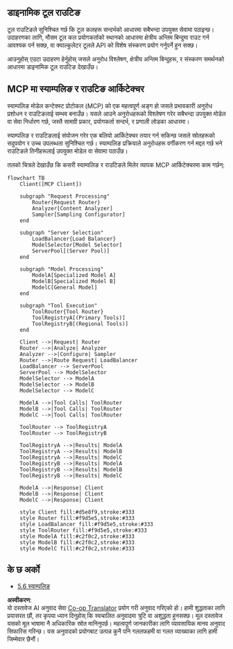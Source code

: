 <!--
CO_OP_TRANSLATOR_METADATA:
{
  "original_hash": "af40eab7bd6ebf7e607f982a5506a5b5",
  "translation_date": "2025-07-14T02:12:02+00:00",
  "source_file": "05-AdvancedTopics/mcp-routing/README.md",
  "language_code": "ne"
}
-->
## डाइनामिक टूल राउटिङ

टूल राउटिङले सुनिश्चित गर्छ कि टूल कलहरू सन्दर्भको आधारमा सबैभन्दा उपयुक्त सेवामा पठाइन्छ। उदाहरणका लागि, मौसम टूल कल प्रयोगकर्ताको स्थानको आधारमा क्षेत्रीय अन्तिम बिन्दुमा राउट गर्न आवश्यक पर्न सक्छ, वा क्याल्कुलेटर टूलले API को विशेष संस्करण प्रयोग गर्नुपर्ने हुन सक्छ।

आउनुहोस् एउटा उदाहरण हेर्नुहोस् जसले अनुरोध विश्लेषण, क्षेत्रीय अन्तिम बिन्दुहरू, र संस्करण समर्थनको आधारमा डाइनामिक टूल राउटिङ देखाउँछ।

## MCP मा स्याम्पलिङ र राउटिङ आर्किटेक्चर

स्याम्पलिङ मोडेल कन्टेक्स्ट प्रोटोकल (MCP) को एक महत्वपूर्ण अङ्ग हो जसले प्रभावकारी अनुरोध प्रशोधन र राउटिङलाई सम्भव बनाउँछ। यसले आउने अनुरोधहरूको विश्लेषण गरेर सबैभन्दा उपयुक्त मोडेल वा सेवा निर्धारण गर्छ, जस्तै सामग्री प्रकार, प्रयोगकर्ता सन्दर्भ, र प्रणाली लोडका आधारमा।

स्याम्पलिङ र राउटिङलाई संयोजन गरेर एक बलियो आर्किटेक्चर तयार गर्न सकिन्छ जसले स्रोतहरूको सदुपयोग र उच्च उपलब्धता सुनिश्चित गर्छ। स्याम्पलिङ प्रक्रियाले अनुरोधहरू वर्गीकरण गर्न मद्दत गर्छ भने राउटिङले तिनीहरूलाई उपयुक्त मोडेल वा सेवामा पठाउँछ।

तलको चित्रले देखाउँछ कि कसरी स्याम्पलिङ र राउटिङले मिलेर व्यापक MCP आर्किटेक्चरमा काम गर्छन्:

```mermaid
flowchart TB
    Client([MCP Client])
    
    subgraph "Request Processing"
        Router{Request Router}
        Analyzer[Content Analyzer]
        Sampler[Sampling Configurator]
    end
    
    subgraph "Server Selection"
        LoadBalancer{Load Balancer}
        ModelSelector[Model Selector]
        ServerPool[(Server Pool)]
    end
    
    subgraph "Model Processing"
        ModelA[Specialized Model A]
        ModelB[Specialized Model B]
        ModelC[General Model]
    end
    
    subgraph "Tool Execution"
        ToolRouter{Tool Router}
        ToolRegistryA[(Primary Tools)]
        ToolRegistryB[(Regional Tools)]
    end
    
    Client -->|Request| Router
    Router -->|Analyze| Analyzer
    Analyzer -->|Configure| Sampler
    Router -->|Route Request| LoadBalancer
    LoadBalancer --> ServerPool
    ServerPool --> ModelSelector
    ModelSelector --> ModelA
    ModelSelector --> ModelB
    ModelSelector --> ModelC
    
    ModelA -->|Tool Calls| ToolRouter
    ModelB -->|Tool Calls| ToolRouter
    ModelC -->|Tool Calls| ToolRouter
    
    ToolRouter --> ToolRegistryA
    ToolRouter --> ToolRegistryB
    
    ToolRegistryA -->|Results| ModelA
    ToolRegistryA -->|Results| ModelB
    ToolRegistryA -->|Results| ModelC
    ToolRegistryB -->|Results| ModelA
    ToolRegistryB -->|Results| ModelB
    ToolRegistryB -->|Results| ModelC
    
    ModelA -->|Response| Client
    ModelB -->|Response| Client
    ModelC -->|Response| Client
    
    style Client fill:#d5e8f9,stroke:#333
    style Router fill:#f9d5e5,stroke:#333
    style LoadBalancer fill:#f9d5e5,stroke:#333
    style ToolRouter fill:#f9d5e5,stroke:#333
    style ModelA fill:#c2f0c2,stroke:#333
    style ModelB fill:#c2f0c2,stroke:#333
    style ModelC fill:#c2f0c2,stroke:#333
```

## के छ अर्को

- [5.6 स्याम्पलिङ](../mcp-sampling/README.md)

**अस्वीकरण**:  
यो दस्तावेज AI अनुवाद सेवा [Co-op Translator](https://github.com/Azure/co-op-translator) प्रयोग गरी अनुवाद गरिएको हो। हामी शुद्धताका लागि प्रयासरत छौं, तर कृपया ध्यान दिनुहोस् कि स्वचालित अनुवादमा त्रुटि वा अशुद्धता हुनसक्छ। मूल दस्तावेज यसको मूल भाषामा नै अधिकारिक स्रोत मानिनुपर्छ। महत्वपूर्ण जानकारीका लागि व्यावसायिक मानव अनुवाद सिफारिस गरिन्छ। यस अनुवादको प्रयोगबाट उत्पन्न कुनै पनि गलतफहमी वा गलत व्याख्याका लागि हामी जिम्मेवार छैनौं।